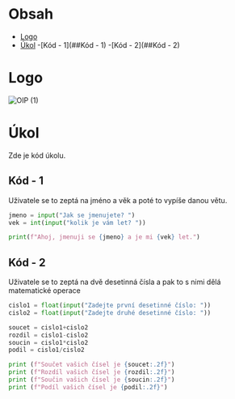 # Obsah
  - [Logo](#Logo)
  - [Úkol](#Úkol)
    -[Kód - 1](##Kód - 1)
    -[Kód - 2](##Kód - 2)
# Logo

![OIP (1)](https://github.com/user-attachments/assets/6d570aec-04b0-4ee1-9173-18057dddc5ff)

# Úkol
Zde je kód úkolu.
## Kód - 1
Uživatele se to zeptá na jméno a věk a poté to vypíše danou větu.
```python
jmeno = input("Jak se jmenujete? ")
vek = int(input("kolik je vám let? "))

print(f"Ahoj, jmenuji se {jmeno} a je mi {vek} let.")
```

## Kód - 2
Uživatele se to zeptá na dvě desetinná čísla a pak to s nimi dělá matematické operace
```python
cislo1 = float(input("Zadejte první desetinné číslo: "))
cislo2 = float(input("Zadejte druhé desetinné číslo: "))

soucet = cislo1+cislo2
rozdil = cislo1-cislo2
soucin = cislo1*cislo2
podil = cislo1/cislo2

print (f"Součet vašich čísel je {soucet:.2f}")
print (f"Rozdíl vašich čísel je {rozdil:.2f}")
print (f"Součin vašich čísel je {soucin:.2f}")
print (f"Podíl vašich čísel je {podil:.2f}")
```

